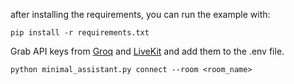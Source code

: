 after installing the requirements, you can run the example with:

```
pip install -r requirements.txt
```

Grab API keys from [Groq](https://console.groq.com/keys) and [LiveKit](https://console.livekit.io/keys) and add them to the .env file.

```
python minimal_assistant.py connect --room <room_name>
```
